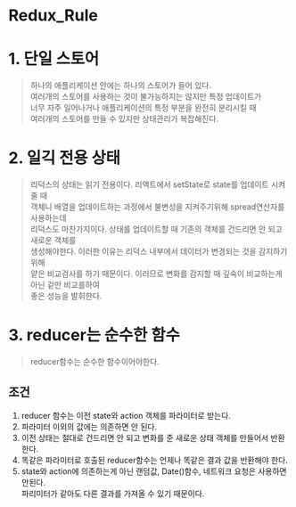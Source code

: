 # Redux_Rule

# 1. 단일 스토어
> 하나의 애플리케이션 안에는 하나의 스토어가 들어 있다.  
> 여러개의 스토어를 사용하는 것이 불가능하지는 않지만 특정 업데이트가  
> 너무 자주 일어나거나 애플리케이션의 특정 부분을 완전히 분리시킬 때  
> 여러개의 스토어를 만들 수 있지만 상태관리가 복잡해진다.

# 2. 일긱 전용 상태
> 리덕스의 상태는 읽기 전용이다. 리액트에서 setState로 state를 업데이트 시켜줄 때  
> 객체니 배열을 업데이트하는 과정에서 불변성을 지켜주기위해 spread연산자를 사용하는데  
> 리덕스도 마찬가지이다. 상태를 업데이트할 때 기존의 객체를 건드리면 안 되고 새로운 객체를  
> 생성해야한다. 이러한 이유는 리덕스 내부에서 데이터가 변경되는 것을 감지하기 위해  
> 얕은 비교검사를 하기 때문이다. 이러므로 변화를 감지할 때 깊숙이 비교하는게 아닌 겉만 비교를하여  
> 좋은 성능을 발휘한다.

# 3. reducer는 순수한 함수
> reducer함수는 순수한 함수이어야한다.

## 조건
1. reducer 함수는 이전 state와 action 객체를 파라미터로 받는다.
2. 파라미터 이외의 값에는 의존하면 안 된다.
3. 이전 상태는 절대로 건드리면 안 되고 변화를 준 새로운 상태 객체를 만들어서 반환한다.
4. 똑같은 파라미터로 호출된 reducer함수는 언제나 똑같은 결과 값을 반환해야 한다.
5. state와 action에 의존하는게 아닌 랜덤값, Date()함수, 네트워크 요청은 사용하면 안된다.  
   파리미터가 같아도 다른 결과를 가져올 수 있기 때문이다.
